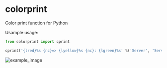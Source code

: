 # colorprint
Color print function for Python

Usample usage:
```python
from colorprint import cprint

cprint('{lred}%s {nc}=> {lyellow}%s {nc}: {lgreen}%s' %('Server', 'Service Name', 'Port'))
```
![example_image](https://cloud.githubusercontent.com/assets/20622766/17458852/78a6cf04-5c32-11e6-9314-3dfc2e1202de.png)
